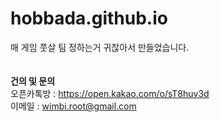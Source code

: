 # hobbada.github.io

매 게임 풋살 팀 정하는거 귀찮아서 만들었습니다.
<br>
<br>
<br>
**건의 및 문의**
<br>
오픈카톡방 : https://open.kakao.com/o/sT8huv3d 
<br>
이메일 : wimbi.root@gmail.com
